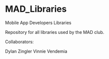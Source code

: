MAD_Libraries
=============

Mobile App Developers Libraries

Repository for all libraries used by the MAD club.  

Collaborators: 

Dylan Zingler 
Vinnie Vendemia 
